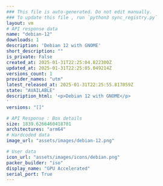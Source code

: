 ```yaml
---
### This file is auto-generated. Do not edit manually.
### To update this file , run `python3 sync_registry.py`
layout: vm
# API response data
name: "debian-12"
downloads: 1
description: 'Debian 12 with GNOME'
short_description: ""
is_private: False
created_at: 2025-01-31T22:25:04.822300Z
updated_at: 2025-01-31T22:25:05.049214Z
versions_count: 1
provider_names: "utm"
latest_released_at: 2025-01-31T22:25:55.817059Z
state: "AVAILABLE"
description_html: '<p>Debian 12 with GNOME</p>
'
versions: "[]"

# API Response : Box details
size: 1839.6266460418701
architectures: "arm64"
# Hardcoded data
image_url: "assets/images/debian-12.png"

# User data
icon_url: "assets/images/icons/debian.png"
packer_builder: "iso"
display_name: "GPU Accelerated"
serial_port: True
---
```

